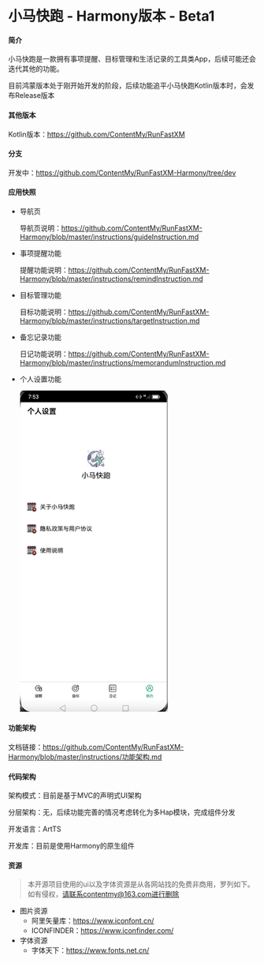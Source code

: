 # 小马快跑 - Harmony版本 - Beta1

#### 简介

小马快跑是一款拥有事项提醒、目标管理和生活记录的工具类App，后续可能还会迭代其他的功能。

目前鸿蒙版本处于刚开始开发的阶段，后续功能追平小马快跑Kotlin版本时，会发布Release版本



#### 其他版本

Kotlin版本：https://github.com/ContentMy/RunFastXM



#### 分支
开发中：https://github.com/ContentMy/RunFastXM-Harmony/tree/dev



#### 应用快照
* 导航页

  导航页说明：https://github.com/ContentMy/RunFastXM-Harmony/blob/master/instructions/guideInstruction.md

* 事项提醒功能

  提醒功能说明：https://github.com/ContentMy/RunFastXM-Harmony/blob/master/instructions/remindInstruction.md

* 目标管理功能

  目标功能说明：https://github.com/ContentMy/RunFastXM-Harmony/blob/master/instructions/targetInstruction.md

* 备忘记录功能

  日记功能说明：https://github.com/ContentMy/RunFastXM-Harmony/blob/master/instructions/memorandumInstruction.md

* 个人设置功能

  <img src="screenshot/个人设置.jpg" alt="个人设置" width="300"/>



#### 功能架构

 文档链接：https://github.com/ContentMy/RunFastXM-Harmony/blob/master/instructions/功能架构.md



#### 代码架构

架构模式：目前是基于MVC的声明式UI架构

分层架构：无，后续功能完善的情况考虑转化为多Hap模块，完成组件分发

开发语言：ArtTS

开发库：目前是使用Harmony的原生组件



#### 资源

> 本开源项目使用的ui以及字体资源是从各网站找的免费非商用，罗列如下。如有侵权，请联系contentmy@163.com进行删除

* 图片资源
  * 阿里矢量库：https://www.iconfont.cn/
  * ICONFINDER：https://www.iconfinder.com/
* 字体资源
  * 字体天下：https://www.fonts.net.cn/
